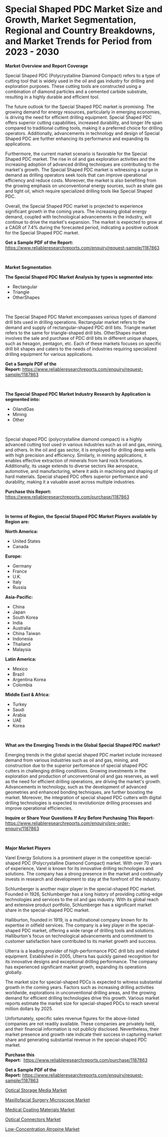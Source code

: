 <p><h1>Special Shaped PDC Market Size and Growth, Market Segmentation, Regional and Country Breakdowns, and Market Trends for Period from 2023 -  2030</h1></p><p><strong>Market Overview and Report Coverage</strong></p>
<p><p>Special Shaped PDC (Polycrystalline Diamond Compact) refers to a type of cutting tool that is widely used in the oil and gas industry for drilling and exploration purposes. These cutting tools are constructed using a combination of diamond particles and a cemented carbide substrate, resulting in a highly durable and efficient tool.</p><p>The future outlook for the Special Shaped PDC market is promising. The growing demand for energy resources, particularly in emerging economies, is driving the need for efficient drilling equipment. Special Shaped PDC offers superior cutting capabilities, increased durability, and longer life span compared to traditional cutting tools, making it a preferred choice for drilling operators. Additionally, advancements in technology and design of Special Shaped PDC are further enhancing its performance and expanding its applications.</p><p>Furthermore, the current market scenario is favorable for the Special Shaped PDC market. The rise in oil and gas exploration activities and the increasing adoption of advanced drilling techniques are contributing to the market's growth. The Special Shaped PDC market is witnessing a surge in demand as drilling operators seek tools that can improve operational efficiency and reduce costs. Moreover, the market is also benefiting from the growing emphasis on unconventional energy sources, such as shale gas and tight oil, which require specialized drilling tools like Special Shaped PDC.</p><p>Overall, the Special Shaped PDC market is projected to experience significant growth in the coming years. The increasing global energy demand, coupled with technological advancements in the industry, will continue to drive the market's expansion. The market is expected to grow at a CAGR of 7.4% during the forecasted period, indicating a positive outlook for the Special Shaped PDC market.</p></p>
<p><strong>Get a Sample PDF of the Report:</strong> <a href="https://www.reliableresearchreports.com/enquiry/request-sample/1187863">https://www.reliableresearchreports.com/enquiry/request-sample/1187863</a></p>
<p>&nbsp;</p>
<p><strong>Market Segmentation</strong></p>
<p><strong>The Special Shaped PDC Market Analysis by types is segmented into:</strong></p>
<p><ul><li>Rectangular</li><li>Triangle</li><li>OtherShapes</li></ul></p>
<p>&nbsp;</p>
<p><p>The Special Shaped PDC Market encompasses various types of diamond drill bits used in drilling operations. Rectangular market refers to the demand and supply of rectangular-shaped PDC drill bits. Triangle market refers to the same for triangle-shaped drill bits. OtherShapes market involves the sale and purchase of PDC drill bits in different unique shapes, such as hexagon, pentagon, etc. Each of these markets focuses on specific drill bit shapes and caters to the needs of industries requiring specialized drilling equipment for various applications.</p></p>
<p><strong>Get a Sample PDF of the Report:</strong>&nbsp;<a href="https://www.reliableresearchreports.com/enquiry/request-sample/1187863">https://www.reliableresearchreports.com/enquiry/request-sample/1187863</a></p>
<p>&nbsp;</p>
<p><strong>The Special Shaped PDC Market Industry Research by Application is segmented into:</strong></p>
<p><ul><li>OilandGas</li><li>Mining</li><li>Other</li></ul></p>
<p>&nbsp;</p>
<p><p>Special shaped PDC (polycrystalline diamond compact) is a highly advanced cutting tool used in various industries such as oil and gas, mining, and others. In the oil and gas sector, it is employed for drilling deep wells with high precision and efficiency. Similarly, in mining applications, it enables effective extraction of minerals from hard rock formations. Additionally, its usage extends to diverse sectors like aerospace, automotive, and manufacturing, where it aids in machining and shaping of hard materials. Special shaped PDC offers superior performance and durability, making it a valuable asset across multiple industries.</p></p>
<p><strong>Purchase this Report:</strong>&nbsp; <a href="https://www.reliableresearchreports.com/purchase/1187863">https://www.reliableresearchreports.com/purchase/1187863</a></p>
<p>&nbsp;</p>
<p><strong>In terms of Region, the Special Shaped PDC Market Players available by Region are:</strong></p>
<p>
    <p> <strong> North America: </strong>
        <ul>
            <li>United States</li>
            <li>Canada</li>
        </ul>
        </p> 
    <p> <strong> Europe: </strong>
        <ul>
            <li>Germany</li>
            <li>France</li>
            <li>U.K.</li>
            <li>Italy</li>
            <li>Russia</li>
        </ul>
        </p> 
    <p> <strong> Asia-Pacific: </strong>
        <ul>
            <li>China</li>
            <li>Japan</li>
            <li>South Korea</li>
            <li>India</li>
            <li>Australia</li>
            <li>China Taiwan</li>
            <li>Indonesia</li>
            <li>Thailand</li>
            <li>Malaysia</li>
        </ul>
        </p> 
    <p> <strong> Latin America: </strong>
        <ul>
            <li>Mexico</li>
            <li>Brazil</li>
            <li>Argentina Korea</li>
            <li>Colombia</li>
        </ul>
        </p> 
    <p> <strong> Middle East & Africa: </strong>
        <ul>
            <li>Turkey</li>
            <li>Saudi</li>
            <li>Arabia</li>
            <li>UAE</li>
            <li>Korea</li>
        </ul>
    </p>
    </p>
<p>&nbsp;</p>
<p><strong>What are the Emerging Trends in the Global Special Shaped PDC market?</strong></p>
<p><p>Emerging trends in the global special shaped PDC market include increased demand from various industries such as oil and gas, mining, and construction due to the superior performance of special shaped PDC cutters in challenging drilling conditions. Growing investments in the exploration and production of unconventional oil and gas reserves, as well as the need for efficient drilling operations, are driving the market's growth. Advancements in technology, such as the development of advanced geometries and enhanced bonding techniques, are further boosting the market. Moreover, the integration of special shaped PDC cutters with digital drilling technologies is expected to revolutionize drilling processes and improve operational efficiencies.</p></p>
<p><strong>Inquire or Share Your Questions If Any Before Purchasing This Report</strong>- <a href="https://www.reliableresearchreports.com/enquiry/pre-order-enquiry/1187863">https://www.reliableresearchreports.com/enquiry/pre-order-enquiry/1187863</a></p>
<p>&nbsp;</p>
<p><strong>Major Market Players</strong></p>
<p><p>Varel Energy Solutions is a prominent player in the competitive special-shaped PDC (Polycrystalline Diamond Compact) market. With over 70 years of experience, Varel is known for its innovative drilling technologies and solutions. The company has a strong presence in the market and continually invests in research and development to stay at the forefront of the industry.</p><p>Schlumberger is another major player in the special-shaped PDC market. Founded in 1926, Schlumberger has a long history of providing cutting-edge technologies and services to the oil and gas industry. With its global reach and extensive product portfolio, Schlumberger has a significant market share in the special-shaped PDC market.</p><p>Halliburton, founded in 1919, is a multinational company known for its expertise in oilfield services. The company is a key player in the special-shaped PDC market, offering a wide range of drilling tools and solutions. Halliburton's focus on technological advancements and commitment to customer satisfaction have contributed to its market growth and success.</p><p>Ulterra is a leading provider of high-performance PDC drill bits and related equipment. Established in 2005, Ulterra has quickly gained recognition for its innovative designs and exceptional drilling performance. The company has experienced significant market growth, expanding its operations globally.</p><p>The market size for special-shaped PDCs is expected to witness substantial growth in the coming years. Factors such as increasing drilling activities worldwide, explorations in unconventional drilling areas, and the growing demand for efficient drilling technologies drive this growth. Various market reports estimate the market size for special-shaped PDCs to reach several million dollars by 2025.</p><p>Unfortunately, specific sales revenue figures for the above-listed companies are not readily available. These companies are privately held, and their financial information is not publicly disclosed. Nevertheless, their market presence and growth rate indicate their success in capturing market share and generating substantial revenue in the special-shaped PDC market.</p></p>
<p><strong>Purchase this Report:</strong>&nbsp;&nbsp;<a href="https://www.reliableresearchreports.com/purchase/1187863">https://www.reliableresearchreports.com/purchase/1187863</a></p>
<p></p>
<p><strong>Get a Sample PDF of the Report:</strong>&nbsp;<a href="https://www.reliableresearchreports.com/enquiry/request-sample/1187863">https://www.reliableresearchreports.com/enquiry/request-sample/1187863</a></p>
<p><p><a href="https://www.linkedin.com/pulse/optical-storage-media-market-size-2023-2030-global-wdhye/">Optical Storage Media Market</a></p><p><a href="https://github.com/tamvrosiya/Market-Research-Report-List-1/blob/main/maxillofacial-surgery-microscope-market.md">Maxillofacial Surgery Microscope Market</a></p><p><a href="https://medium.com/@v27092023/medical-coating-materials-market-research-report-its-history-and-forecast-2023-to-2030-a1296904e1c8">Medical Coating Materials Market</a></p><p><a href="https://www.linkedin.com/pulse/optical-connectors-market-size-share-global-analysis-report-ig3ze/">Optical Connectors Market</a></p><p><a href="https://medium.com/@v25590012/low-concentration-atropine-market-competitive-analysis-market-trends-and-forecast-to-2030-6e25b1acc047">Low-Concentration Atropine Market</a></p></p>